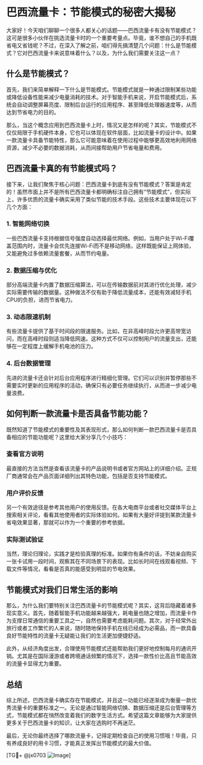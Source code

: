 # 巴西流量卡：节能模式的秘密大揭秘

大家好！今天咱们聊聊一个很多人都关心的话题——巴西流量卡有没有节能模式？这可是很多小伙伴在挑选流量卡时的一个重要考量点。毕竟，谁不想自己的手机既省电又省钱呢？不过，在深入了解之前，咱们得先搞清楚几个问题：什么是节能模式？它对巴西流量卡来说意味着什么？以及，为什么我们需要关注这一点？

## 什么是节能模式？

首先，我们来简单解释一下什么是节能模式。节能模式就是一种通过限制某些功能或降低设备性能来减少电量消耗的技术。对于智能手机来说，开启节能模式后，系统会自动调整屏幕亮度、限制后台运行的应用程序、甚至降低处理器速度等，从而达到节省电力的目的。

那么，当这个概念应用到巴西流量卡上时，情况又是怎样的呢？其实，节能模式不仅仅局限于手机硬件本身，它也可以体现在软件层面，比如流量卡的设计中。如果一款流量卡具备节能特性，那么它可能意味着在使用过程中能够更高效地利用网络资源，减少不必要的数据消耗，从而间接帮助用户节省电量和费用。

## 巴西流量卡真的有节能模式吗？

接下来，让我们聚焦于核心问题：巴西流量卡到底有没有节能模式？答案是肯定的！虽然市面上并不是所有巴西流量卡都明确标注自己拥有“节能模式”，但实际上，许多优质的流量卡确实采用了类似节能的技术手段。这些技术主要体现在以下几个方面：

### 1. **智能网络切换**
一些巴西流量卡支持根据信号强度自动选择最优网络。例如，当用户处于Wi-Fi覆盖范围内时，流量卡会优先连接Wi-Fi而不是移动网络，这样既能保证上网体验，又能避免过多依赖流量套餐，从而节约电量。

### 2. **数据压缩与优化**
部分高端流量卡内置了数据压缩算法，可以在传输数据前对其进行优化处理，减少实际需要传输的数据量。这种做法不仅有助于降低流量成本，还能有效减轻手机CPU的负担，进而节省电力。

### 3. **动态限速机制**
有些流量卡提供了基于时间段的限速服务。比如，在非高峰时段允许更高带宽访问，而在高峰时段则适当降低网速。这种方式不仅可以控制用户的流量支出，还能够在一定程度上缓解手机电池的压力。

### 4. **后台数据管理**
先进的流量卡还会针对后台应用程序进行精细化管理。它们可以识别并暂停那些不需要实时更新的应用程序的活动，确保只有必要任务继续执行，从而进一步减少电量浪费。

## 如何判断一款流量卡是否具备节能功能？

既然知道了节能模式的重要性及其表现形式，那么如何判断一款巴西流量卡是否具备相应的节能功能呢？这里给大家分享几个小技巧：

### 查看官方说明
最直接的方法当然是查看该流量卡的产品说明书或者官方网站上的详细介绍。正规厂商通常会在产品页面详细列出其特色功能，包括是否支持节能模式。

### 用户评价反馈
另一个有效途径是参考其他用户的使用反馈。在各大电商平台或者社交媒体平台上搜索相关评论，看看其他使用者的实际体验如何。如果有大量好评提到某款流量卡省电效果显著，那就可以作为一个重要的参考依据。

### 实际测试验证
当然，理论归理论，实践才是检验真理的标准。如果你有条件的话，不妨亲自购买一张卡试用一段时间，观察其在不同场景下的表现。比如长时间在线观看视频、下载文件等情况，看看是否真的能感受到明显的节电效果。

## 节能模式对我们日常生活的影响

那么，为什么我们要特别关注巴西流量卡的节能模式呢？其实，这背后隐藏着诸多现实意义。首先，随着智能手机功能越来越强大，耗电量也随之增加，而流量卡作为支撑日常通信的重要工具之一，自然也需要考虑能耗问题。其次，对于经常外出旅行或者工作繁忙的人来说，随时随地保持手机在线已经成为必需品，而一款具备良好节能特性的流量卡无疑能让我们的生活更加便捷舒适。

此外，从经济角度出发，合理使用节能模式还能帮助我们更好地控制每月的通讯开销。尤其是在国际漫游或者跨境通话频繁的情况下，选择一款性价比高且节能高效的流量卡显得尤为重要。

## 总结

综上所述，巴西流量卡确实存在节能模式，并且这一功能已经逐渐成为衡量一款优秀流量卡的重要标准之一。无论是通过智能网络切换、数据压缩还是后台管理等方式，节能模式都在悄然改变着我们的数字生活方式。希望这篇文章能够为大家提供更多关于巴西流量卡的知识，让大家在选购时不再迷茫。

最后，无论你最终选择了哪款流量卡，记得定期检查自己的使用习惯哦！毕竟，只有养成良好的用卡习惯，才能真正发挥出节能模式的最大价值。

[TG💪+ @jx0703 ![Image](https://github.com/user-attachments/assets/dbca1d08-cadb-493c-b0ec-ad6f7a83f270)]